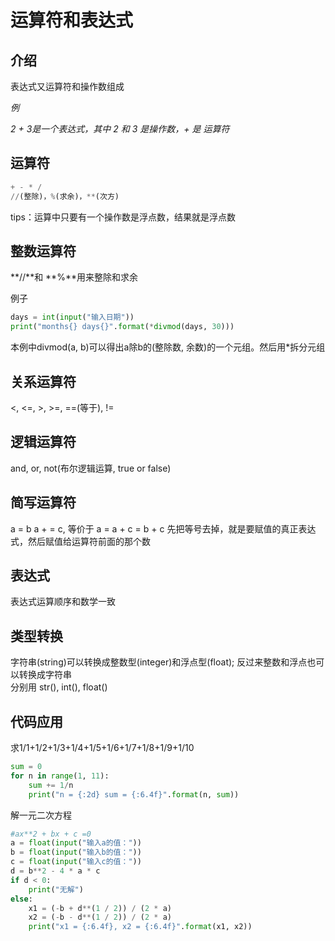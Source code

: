 # 运算符和表达式

## 介绍  

表达式又运算符和操作数组成  

*例*  

*2 + 3是一个表达式，其中 2 和 3 是操作数，+ 是 运算符*  

## 运算符  

```python
+ - * / 
//(整除)，%(求余)，**(次方)
```

tips：运算中只要有一个操作数是浮点数，结果就是浮点数  

## 整数运算符

**//**和 **%**用来整除和求余  

例子  

```python
days = int(input("输入日期"))
print("months{} days{}".format(*divmod(days, 30)))
```

本例中divmod(a, b)可以得出a除b的(整除数, 余数)的一个元组。然后用*拆分元组

## 关系运算符  

<, <=, >, >=, ==(等于), !=

## 逻辑运算符  

and, or, not(布尔逻辑运算, true or false)

## 简写运算符  

a = b
a + = c, 等价于 a = a + c = b + c
先把等号去掉，就是要赋值的真正表达式，然后赋值给运算符前面的那个数

## 表达式  

表达式运算顺序和数学一致

## 类型转换  

字符串(string)可以转换成整数型(integer)和浮点型(float); 反过来整数和浮点也可以转换成字符串  
分别用 str(), int(), float()  

## 代码应用

求1/1+1/2+1/3+1/4+1/5+1/6+1/7+1/8+1/9+1/10  

```python
sum = 0
for n in range(1, 11):
    sum += 1/n
    print("n = {:2d} sum = {:6.4f}".format(n, sum))
```

解一元二次方程

```python
#ax**2 + bx + c =0
a = float(input("输入a的值："))
b = float(input("输入b的值："))
c = float(input("输入c的值："))
d = b**2 - 4 * a * c
if d < 0:
    print("无解")
else:
    x1 = (-b + d**(1 / 2)) / (2 * a)
    x2 = (-b - d**(1 / 2)) / (2 * a)
    print("x1 = {:6.4f}, x2 = {:6.4f}".format(x1, x2))
```

